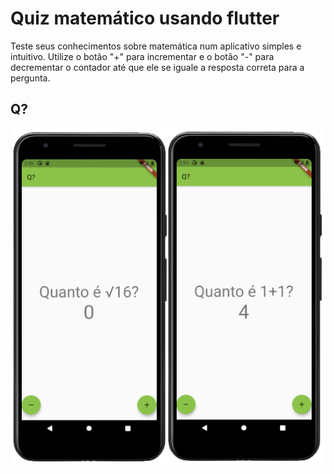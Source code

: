 # Quiz matemático usando flutter

Teste seus conhecimentos sobre matemática num aplicativo simples e intuitivo. Utilize o botão "+" para incrementar e o botão "-" para decrementar o contador até que ele se iguale a resposta correta para a pergunta.

## Q?

![image info](./assets/images/screenshot.png)
